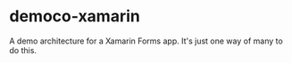 # democo-xamarin
A demo architecture for a Xamarin Forms app. It's just one way of many to do this.
